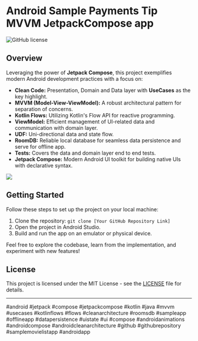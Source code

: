 # Android Sample Payments Tip MVVM JetpackCompose app

![GitHub license](https://img.shields.io/badge/license-MIT-blue.svg)

## Overview

Leveraging the power of **Jetpack Compose**, this project exemplifies modern Android development practices with a focus on:

- **Clean Code:** Presentation, Domain and Data layer with **UseCases** as the key highlight.
- **MVVM (Model-View-ViewModel):** A robust architectural pattern for separation of concerns.
- **Kotlin Flows:** Utilizing Kotlin's Flow API for reactive programming.
- **ViewModel:** Efficient management of UI-related data and communication with domain layer.
- **UDF:** Uni-directional data and state flow.
- **RoomDB:** Reliable local database for seamless data persistence and serve for offline app.
- **Tests:** Covers the data and domain layer end to end tests.
- **Jetpack Compose:** Modern Android UI toolkit for building native UIs with declarative syntax.

![](./clean%20code.webp)


## Getting Started

Follow these steps to set up the project on your local machine:

1. Clone the repository: `git clone [Your GitHub Repository Link]`
2. Open the project in Android Studio.
3. Build and run the app on an emulator or physical device.

Feel free to explore the codebase, learn from the implementation, and experiment with new features!


## License

This project is licensed under the MIT License - see the [LICENSE](LICENSE) file for details.

---

#android #jetpack #compose #jetpackcompose #kotlin #java #mvvm #usecases #kotlinflows #flows #cleanarchitecture
#roomsdb #sampleapp #offlineapp #datapersistence #uistate #ui #compose #androidanimations #androidcompose #androidcleanarchitecture
#github #githubrepository #samplemovielistapp #androidapp 

